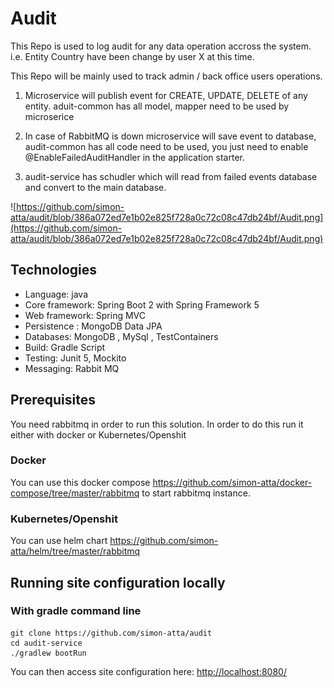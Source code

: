# Audit

This Repo is used to log audit for any data operation accross the system. i.e. Entity Country have been change by user X at this time.

This Repo will be mainly used to track admin / back office users operations.

1. Microservice will publish event for CREATE, UPDATE, DELETE of any entity. aduit-common has all model, mapper need to be used by microserice

2. In case of RabbitMQ is down microservice will save event to database, audit-common has all code need to be used, you just need to enable @EnableFailedAuditHandler in the application starter.

3. audit-service has schudler which will read from failed events database and convert to the main database.


![https://github.com/simon-atta/audit/blob/386a072ed7e1b02e825f728a0c72c08c47db24bf/Audit.png](https://github.com/simon-atta/audit/blob/386a072ed7e1b02e825f728a0c72c08c47db24bf/Audit.png)

## Technologies

* Language: java
* Core framework: Spring Boot 2 with Spring Framework 5
* Web framework: Spring MVC
* Persistence : MongoDB Data JPA
* Databases: MongoDB , MySql , TestContainers
* Build: Gradle Script
* Testing: Junit 5, Mockito
* Messaging: Rabbit MQ

## Prerequisites

You need rabbitmq in order to run this solution. In order to do this run it either with docker or Kubernetes/Openshit

### Docker

You can use this docker compose https://github.com/simon-atta/docker-compose/tree/master/rabbitmq to start rabbitmq instance.

### Kubernetes/Openshit

You can use helm chart https://github.com/simon-atta/helm/tree/master/rabbitmq

## Running site configuration locally

### With gradle command line

```
git clone https://github.com/simon-atta/audit
cd audit-service
./gradlew bootRun
```



You can then access site configuration here: [http://localhost:8080/]()
